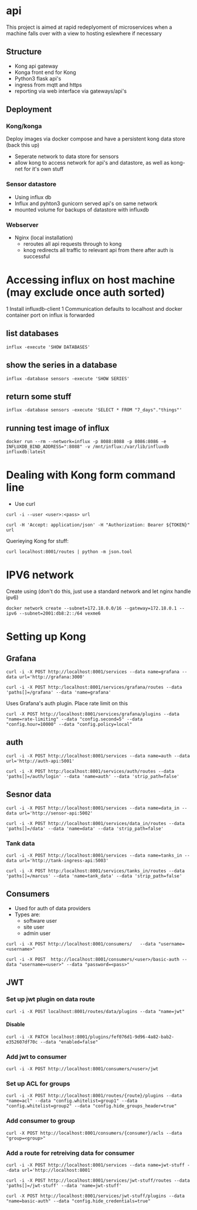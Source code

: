 # api

This project is aimed at rapid redeplyoment of microservices when a machine falls over with a view to hosting eslewhere if necessary

## Structure

* Kong api gateway
* Konga front end for Kong
* Python3 flask api's
* ingress from mqtt and https
* reporting via web interface via gateways/api's

## Deployment

### Kong/konga

Deploy images via docker compose and have a persistent kong data store (back this up)
* Seperate network to data store for sensors
* allow kong to access network for api's and datastore, as well as kong-net for it's own stuff

### Sensor datastore

* Using influx db
* Influx and pyhton3 gunicorn served api's on same network
* mounted volume for backups of datastore with influxdb

### Webserver

* Nginx (local installation)
   * reroutes all api requests through to kong
   * knog redirects all traffic to relevant api from there after auth is successful

# Accessing influx on host machine (may exclude once auth sorted)

1 Install influxdb-client
1 Communication defaults to localhost and docker container port on influx is forwarded

## list databases

```
influx -execute 'SHOW DATABASES'
```

## show the series in a database

```
influx -database sensors -execute 'SHOW SERIES'
```

## return some stuff

```
influx -database sensors -execute 'SELECT * FROM "7_days"."things"'
```

## running test image of influx

```
docker run --rm --network=influx -p 8088:8088 -p 8086:8086 -e INFLUXDB_BIND_ADDRESS=":8088" -v /mnt/influx:/var/lib/influxdb influxdb:latest
```

# Dealing with Kong form command line

* Use curl

 ```
 curl -i --user <user>:<pass> url
 ```

 ```
 curl -H 'Accept: application/json' -H "Authorization: Bearer ${TOKEN}" url
 ```

 Querieying Kong for stuff:
 ```
 curl localhost:8001/routes | python -m json.tool
```

# IPV6 network

Create using (don't do this, just use a standard network and let nginx handle ipv6)
```
docker network create --subnet=172.18.0.0/16 --gateway=172.18.0.1 --ipv6 --subnet=2001:db8:2::/64 vexme6
```

# Setting up Kong

## Grafana

```
curl -i -X POST http://localhost:8001/services --data name=grafana --data url='http://grafana:3000'
```

```
curl -i -X POST http:/localhost:8001/services/grafana/routes --data 'paths[]=/grafana' --data 'name=grafana'
```

Uses Grafana's auth plugin. Place rate limit on this

```
curl -X POST http://localhost:8001/services/grafana/plugins --data "name=rate-limiting" --data "config.second=5" --data "config.hour=10000" --data "config.policy=local"
```

## auth

```
curl -i -X POST http://localhost:8001/services --data name=auth --data url='http://auth-api:5001'
```

```
curl -i -X POST http:/localhost:8001/services/auth/routes --data 'paths[]=/auth/login' --data 'name=auth' --data 'strip_path=false'
```

## Sesnor data

```
curl -i -X POST http://localhost:8001/services --data name=data_in --data url='http://sensor-api:5002'
```

```
curl -i -X POST http://localhost:8001/services/data_in/routes --data 'paths[]=/data' --data 'name=data' --data 'strip_path=false'
```

### Tank data

```
curl -i -X POST http://localhost:8001/services --data name=tanks_in --data url='http://tank-ingress-api:5003'
```

```
curl -i -X POST http:/localhost:8001/services/tanks_in/routes --data 'paths[]=/marcus' --data 'name=tank_data' --data 'strip_path=false'
```


## Consumers

* Used for auth of data providers
* Types are:
   * software user
   * site user
   * admin user


```
curl -i -X POST http://localhost:8001/consumers/   --data "username=<username>"
```

```
curl -i -X POST  http://localhost:8001/consumers/<user>/basic-auth --data "username=<user>" --data "password=<pass>"
```

## JWT

### Set up jwt plugin on data route

```
curl -i -X POST localhost:8001/routes/data/plugins --data "name=jwt"
```

#### Disable

```
curl -i -X PATCH localhost:8001/plugins/fef076d1-9d96-4a82-bab2-e352607df70c --data "enabled=false"
```

### Add jwt to consumer

```
curl -i -X POST http://localhost:8001/consumers/<user>/jwt
```

### Set up ACL for groups

```
curl -i -X POST http://localhost:8001/routes/{route}/plugins --data "name=acl" --data "config.whitelist=group1" --data "config.whitelist=group2" --data "config.hide_groups_header=true"
```

### Add consumer to group

```
curl -X POST http://localhost:8001/consumers/{consumer}/acls --data "group=<group>"
```


### Add a route for retreiving data for consumer


```
curl -i -X POST http://localhost:8001/services --data name=jwt-stuff --data url='http://localhost:8001'
```

```
curl -i -X POST http://localhost:8001/services/jwt-stuff/routes --data 'paths[]=/jwt-stuff' --data 'name=jwt-stuff'
```

```
curl -X POST http://localhost:8001/services/jwt-stuff/plugins --data "name=basic-auth" --data "config.hide_credentials=true"
